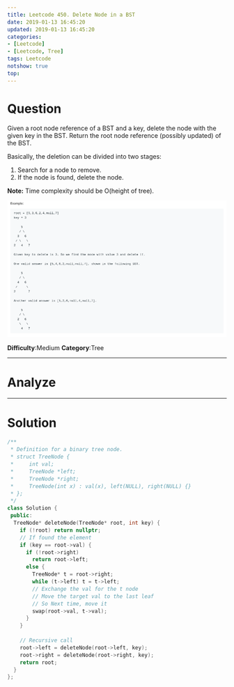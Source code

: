 ```yaml
---
title: Leetcode 450. Delete Node in a BST
date: 2019-01-13 16:45:20
updated: 2019-01-13 16:45:20
categories: 
- [Leetcode]
- [Leetcode, Tree]
tags: Leetcode
notshow: true
top:
---
```


# Question

Given a root node reference of a BST and a key, delete the node with the given key in the BST. Return the root node reference (possibly updated) of the BST.

Basically, the deletion can be divided into two stages:

1. Search for a node to remove.
2. If the node is found, delete the node.

**Note:**  Time complexity should be O(height of tree).

![](/images/in-post/2019-01-13-Leetcode-450-Delete-Node-in-a-BST/2019-01-13-16-46-24.png)

**Difficulty**:Medium
**Category**:Tree

<!-- more -->

------------

# Analyze

------------

# Solution

```cpp
/**
 * Definition for a binary tree node.
 * struct TreeNode {
 *     int val;
 *     TreeNode *left;
 *     TreeNode *right;
 *     TreeNode(int x) : val(x), left(NULL), right(NULL) {}
 * };
 */
class Solution {
 public:
  TreeNode* deleteNode(TreeNode* root, int key) {
    if (!root) return nullptr;
    // If found the element
    if (key == root->val) {
      if (!root->right)
        return root->left;
      else {
        TreeNode* t = root->right;
        while (t->left) t = t->left;
        // Exchange the val for the t node
        // Move the target val to the last leaf
        // So Next time, move it
        swap(root->val, t->val);
      }
    }

    // Recursive call
    root->left = deleteNode(root->left, key);
    root->right = deleteNode(root->right, key);
    return root;
  }
};
```

<!-- 
------------

# Leetcode Question Summary


------------ -->
